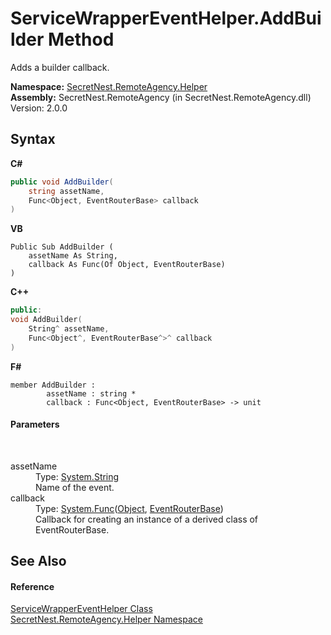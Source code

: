 # ServiceWrapperEventHelper.AddBuilder Method 
 

Adds a builder callback.

**Namespace:**&nbsp;<a href="N_SecretNest_RemoteAgency_Helper">SecretNest.RemoteAgency.Helper</a><br />**Assembly:**&nbsp;SecretNest.RemoteAgency (in SecretNest.RemoteAgency.dll) Version: 2.0.0

## Syntax

**C#**<br />
``` C#
public void AddBuilder(
	string assetName,
	Func<Object, EventRouterBase> callback
)
```

**VB**<br />
``` VB
Public Sub AddBuilder ( 
	assetName As String,
	callback As Func(Of Object, EventRouterBase)
)
```

**C++**<br />
``` C++
public:
void AddBuilder(
	String^ assetName, 
	Func<Object^, EventRouterBase^>^ callback
)
```

**F#**<br />
``` F#
member AddBuilder : 
        assetName : string * 
        callback : Func<Object, EventRouterBase> -> unit 

```


#### Parameters
&nbsp;<dl><dt>assetName</dt><dd>Type: <a href="https://docs.microsoft.com/dotnet/api/system.string" target="_blank">System.String</a><br />Name of the event.</dd><dt>callback</dt><dd>Type: <a href="https://docs.microsoft.com/dotnet/api/system.func-2" target="_blank">System.Func</a>(<a href="https://docs.microsoft.com/dotnet/api/system.object" target="_blank">Object</a>, <a href="T_SecretNest_RemoteAgency_Helper_EventRouterBase">EventRouterBase</a>)<br />Callback for creating an instance of a derived class of EventRouterBase.</dd></dl>

## See Also


#### Reference
<a href="T_SecretNest_RemoteAgency_Helper_ServiceWrapperEventHelper">ServiceWrapperEventHelper Class</a><br /><a href="N_SecretNest_RemoteAgency_Helper">SecretNest.RemoteAgency.Helper Namespace</a><br />
